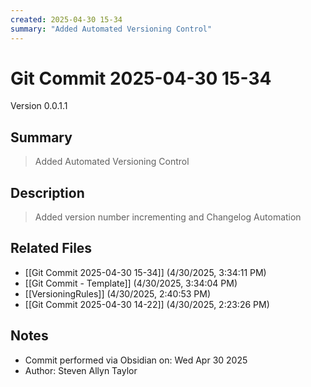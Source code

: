 ```yaml
---
created: 2025-04-30 15-34
summary: "Added Automated Versioning Control"
---
```


# Git Commit 2025-04-30 15-34

Version 0.0.1.1

## Summary
> Added Automated Versioning Control

## Description
> Added version number incrementing and Changelog Automation

## Related Files
- [[Git Commit 2025-04-30 15-34]] (4/30/2025, 3:34:11 PM)
- [[Git Commit - Template]] (4/30/2025, 3:34:04 PM)
- [[VersioningRules]] (4/30/2025, 2:40:53 PM)
- [[Git Commit 2025-04-30 14-22]] (4/30/2025, 2:23:26 PM)

## Notes
- Commit performed via Obsidian on: Wed Apr 30 2025
- Author: Steven Allyn Taylor

